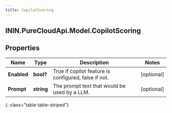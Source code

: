 ```yaml
---
title: CopilotScoring
---
```

## ININ.PureCloudApi.Model.CopilotScoring

## Properties

|Name | Type | Description | Notes|
|------------ | ------------- | ------------- | -------------|
| **Enabled** | **bool?** | True if copilot feature is configured, false if not. | [optional] |
| **Prompt** | **string** | The prompt text that would be used by a LLM. | [optional] |
{: class="table table-striped"}


